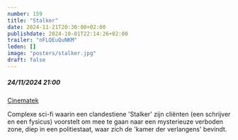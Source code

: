 ```yaml
---
number: 159
title: "Stalker"
date: 2024-11-21T20:30:00+02:00
publishdate: 2024-10-01T22:14:26+02:00
trailer: "nFLQEuQuNKM"
leden: []
image: "posters/stalker.jpg"
draft: false
---
```


##### 24/11/2024 21:00

[Cinematek](https://cinematek.be/2024-11-09-20-30/stalker)

Complexe sci-fi waarin een clandestiene 'Stalker' zijn cliënten
(een schrijver en een fysicus) voorstelt om mee te gaan naar een
mysterieuze verboden zone, diep in een politiestaat,
waar zich de 'kamer der verlangens' bevindt.
<!--more-->

